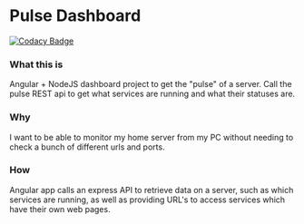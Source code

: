 # Pulse Dashboard

[![Codacy Badge](https://api.codacy.com/project/badge/Grade/37d8faadd6fa45aba12e8a7b84929cd1)](https://www.codacy.com/app/alecc/pulse?utm_source=github.com&utm_medium=referral&utm_content=alecc08/pulse&utm_campaign=badger)

### What this is
Angular + NodeJS dashboard project to get the "pulse" of a server. Call the pulse REST api to get what services are running and what their statuses are. 

### Why
I want to be able to monitor my home server from my PC without needing to check a bunch of different urls and ports.

### How
Angular app calls an express API to retrieve data on a server, such as which services are running, as well as providing URL's to access services which have their own web pages.
